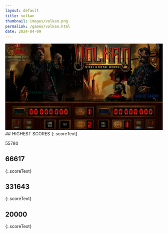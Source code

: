```yaml
---
layout: default
title: volkan
thumbnail: images/volkan.png
permalink: /games/volkan.html
date: 2024-04-09
---
```


<img src="../images/volkan.png" class="gameThumbnail img-fluid mx-auto align-middle">
## HIGHEST SCORES
{:.scoreText}

55780

## 66617
{:.scoreText}


## 331643
{:.scoreText}


## 20000
{:.scoreText}


